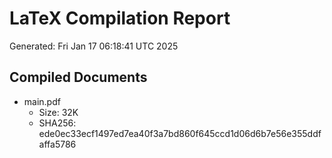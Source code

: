# LaTeX Compilation Report
Generated: Fri Jan 17 06:18:41 UTC 2025
## Compiled Documents
- main.pdf
  - Size: 32K
  - SHA256: ede0ec33ecf1497ed7ea40f3a7bd860f645ccd1d06d6b7e56e355ddfaffa5786
